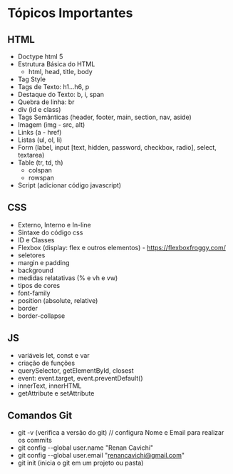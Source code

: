# Tópicos Importantes

## HTML

- Doctype html 5
- Estrutura Básica do HTML
  - html, head, title, body
- Tag Style
- Tags de Texto: h1...h6, p
- Destaque do Texto: b, i, span
- Quebra de linha: br
- div (id e class)
- Tags Semânticas (header, footer, main, section, nav, aside)
- Imagem (img - src, alt)
- Links (a - href)
- Listas (ul, ol, li)
- Form (label, input [text, hidden, password, checkbox, radio], select, textarea)
- Table (tr, td, th)
  - colspan
  - rowspan
- Script (adicionar código javascript)

## CSS

- Externo, Interno e In-line
- Sintaxe do código css
- ID e Classes
- Flexbox (display: flex e outros elementos) - https://flexboxfroggy.com/
- seletores
- margin e padding
- background
- medidas relatativas (% e vh e vw)
- tipos de cores
- font-family
- position (absolute, relative)
- border
- border-collapse

## JS

- variáveis let, const e var
- criação de funções
- querySelector, getElementById, closest
- event: event.target, event.preventDefault()
- innerText, innerHTML
- getAttribute e setAttribute

## Comandos Git

- git -v (verifica a versão do git)
  // configura Nome e Email para realizar os commits
- git config --global user.name "Renan Cavichi"
- git config --global user.email "renancavichi@gmail.com"
- git init (inicia o git em um projeto ou pasta)
